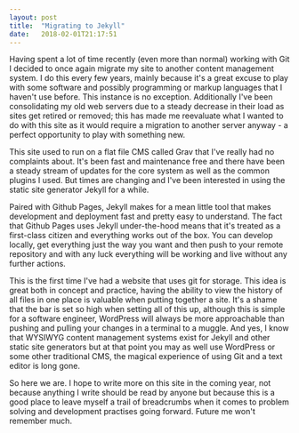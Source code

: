 ```yaml
---
layout: post
title:  "Migrating to Jekyll"
date:   2018-02-01T21:17:51
---
```

Having spent a lot of time recently (even more than normal) working with Git I decided to once again migrate my site to another content management system. I do this every few years, mainly because it's a great excuse to play with some software and possibly programming or markup languages that I haven't use before. This instance is no exception. Additionally I've been consolidating my old web servers due to a steady decrease in their load as sites get retired or removed; this has made me reevaluate what I wanted to do with this site as it would require a migration to another server anyway - a perfect opportunity to play with something new.

This site used to run on a flat file CMS called Grav that I've really had no complaints about. It's been fast and maintenance free and there have been a steady stream of updates for the core system as well as the common plugins I used. But times are changing and I've been interested in using the static site generator Jekyll for a while.

Paired with Github Pages, Jekyll makes for a mean little tool that makes development and deployment fast and pretty easy to understand. The fact that Github Pages uses Jekyll under-the-hood means that it's treated as a first-class citizen and everything works out of the box. You can develop locally, get everything just the way you want and then push to your remote repository and with any luck everything will be working and live without any further actions.

This is the first time I've had a website that uses git for storage. This idea is great both in concept and practice, having the ability to view the history of all files in one place is valuable when putting together a site. It's a shame that the bar is set so high when setting all of this up, although this is simple for a software engineer, WordPress will always be more approachable than pushing and pulling your changes in a terminal to a muggle. And yes, I know that WYSIWYG content management systems exist for Jekyll and other static site generators but at that point you may as well use WordPress or some other traditional CMS, the magical experience of using Git and a text editor is long gone.

So here we are. I hope to write more on this site in the coming year, not because anything I write should be read by anyone but because this is a good place to leave myself a trail of breadcrumbs when it comes to problem solving and development practises going forward. Future me won't remember much.